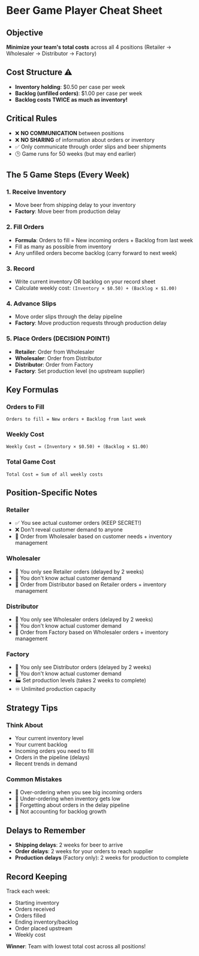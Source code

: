 # Beer Game Player Cheat Sheet

## Objective

**Minimize your team's total costs** across all 4 positions (Retailer → Wholesaler → Distributor → Factory)

## Cost Structure ⚠️

- **Inventory holding**: $0.50 per case per week
- **Backlog (unfilled orders)**: $1.00 per case per week
- **Backlog costs TWICE as much as inventory!**

## Critical Rules

- ❌ **NO COMMUNICATION** between positions
- ❌ **NO SHARING** of information about orders or inventory
- ✅ Only communicate through order slips and beer shipments
- 🕒 Game runs for 50 weeks (but may end earlier)

## The 5 Game Steps (Every Week)

### 1. Receive Inventory

- Move beer from shipping delay to your inventory
- **Factory**: Move beer from production delay

### 2. Fill Orders

- **Formula**: Orders to fill = New incoming orders + Backlog from last week
- Fill as many as possible from inventory
- Any unfilled orders become backlog (carry forward to next week)

### 3. Record

- Write current inventory OR backlog on your record sheet
- Calculate weekly cost: `(Inventory × $0.50) + (Backlog × $1.00)`

### 4. Advance Slips

- Move order slips through the delay pipeline
- **Factory**: Move production requests through production delay

### 5. Place Orders (DECISION POINT!)

- **Retailer**: Order from Wholesaler
- **Wholesaler**: Order from Distributor  
- **Distributor**: Order from Factory
- **Factory**: Set production level (no upstream supplier)

## Key Formulas

### Orders to Fill

```text
Orders to fill = New orders + Backlog from last week
```

### Weekly Cost

```text
Weekly Cost = (Inventory × $0.50) + (Backlog × $1.00)
```

### Total Game Cost

```text
Total Cost = Sum of all weekly costs
```

## Position-Specific Notes

### Retailer

- ✅ You see actual customer orders (KEEP SECRET!)
- ❌ Don't reveal customer demand to anyone
- 📝 Order from Wholesaler based on customer needs + inventory management

### Wholesaler

- 📝 You only see Retailer orders (delayed by 2 weeks)
- 🤔 You don't know actual customer demand
- 📝 Order from Distributor based on Retailer orders + inventory management

### Distributor  

- 📝 You only see Wholesaler orders (delayed by 2 weeks)
- 🤔 You don't know actual customer demand
- 📝 Order from Factory based on Wholesaler orders + inventory management

### Factory

- 📝 You only see Distributor orders (delayed by 2 weeks)
- 🤔 You don't know actual customer demand
- 🏭 Set production levels (takes 2 weeks to complete)
- ♾️ Unlimited production capacity

## Strategy Tips

### Think About

- Your current inventory level
- Your current backlog
- Incoming orders you need to fill
- Orders in the pipeline (delays)
- Recent trends in demand

### Common Mistakes

- 🚫 Over-ordering when you see big incoming orders
- 🚫 Under-ordering when inventory gets low
- 🚫 Forgetting about orders in the delay pipeline
- 🚫 Not accounting for backlog growth

## Delays to Remember

- **Shipping delays**: 2 weeks for beer to arrive
- **Order delays**: 2 weeks for your orders to reach supplier
- **Production delays** (Factory only): 2 weeks for production to complete

## Record Keeping

Track each week:

- Starting inventory
- Orders received  
- Orders filled
- Ending inventory/backlog
- Order placed upstream
- Weekly cost

**Winner**: Team with lowest total cost across all positions!
